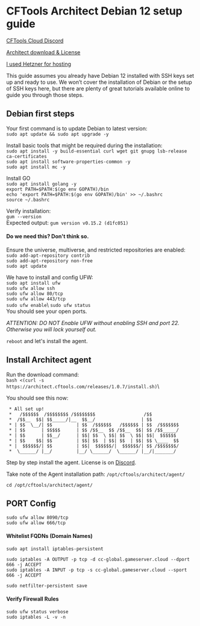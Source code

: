 # CFTools Architect Debian 12 setup guide

[CFTools Cloud Discord](https://discord.com/invite/k7Zdw6cXSH)

[Architect download & License](https://discord.com/channels/373098389174484992/1312066884467953775)

[I used Hetzner for hosting](https://www.hetzner.com/)

This guide assumes you already have Debian 12 installed
with SSH keys set up and ready to use. We won’t cover
the installation of Debian or the setup of SSH keys here,
but there are plenty of great tutorials available online
to guide you through those steps.


## Debian first steps

Your first command is to update Debian to latest version:\
`sudo apt update && sudo apt upgrade -y`

Install basic tools that might be required during the installation:\
`sudo apt install -y build-essential curl wget git gnupg lsb-release ca-certificates`\
`sudo apt install software-properties-common -y`\
`sudo apt install mc -y`

Install GO\
`sudo apt install golang -y`\
`export PATH=$PATH:$(go env GOPATH)/bin`\
`echo 'export PATH=$PATH:$(go env GOPATH)/bin' >> ~/.bashrc`\
`source ~/.bashrc`

Verify installation:\
`gum --version`\
Expected output: `gum version v0.15.2 (d1fc051)`

#### Do we need this? Don't think so.
Ensure the universe, multiverse, and restricted repositories are enabled:\
`sudo add-apt-repository contrib`\
`sudo add-apt-repository non-free`\
`sudo apt update`

We have to install and config UFW:\
`sudo apt install ufw`\
`sudo ufw allow ssh`\
`sudo ufw allow 80/tcp`\
`sudo ufw allow 443/tcp`\
`sudo ufw enable`\ 
`sudo ufw status`\
You should see your open ports. 

_ATTENTION: DO NOT Enable UFW without enabling SSH and port 22.\
Otherwise you will lock yourself out._

`reboot` and let's install the agent.


## Install Architect agent

Run the download command:\
`bash <(curl -s https://architect.cftools.com/releases/1.0.7/install.sh)`\

You should see this now:
```
 * All set up!
 *   /$$$$$$  /$$$$$$$$ /$$$$$$$$                  /$$
 *  /$$__  $$| $$_____/|__  $$__/                 | $$
 * | $$  \__/| $$         | $$  /$$$$$$   /$$$$$$ | $$  /$$$$$$$
 * | $$      | $$$$$      | $$ /$$__  $$ /$$__  $$| $$ /$$_____/
 * | $$      | $$__/      | $$| $$  \ $$| $$  \ $$| $$|  $$$$$$
 * | $$    $$| $$         | $$| $$  | $$| $$  | $$| $$ \____  $$
 * |  $$$$$$/| $$         | $$|  $$$$$$/|  $$$$$$/| $$ /$$$$$$$/
 *  \______/ |__/         |__/ \______/  \______/ |__/|_______/
```

Step by step install the agent. License is on [Discord](https://discord.com/channels/373098389174484992/1312066884467953775).

Take note of the Agent installation path: `/opt/cftools/architect/agent/`

`cd /opt/cftools/architect/agent/`

## PORT Config
`sudo ufw allow 8090/tcp`\
`sudo ufw allow 666/tcp`

#### Whitelist FQDNs (Domain Names)
`sudo apt install iptables-persistent`

`sudo iptables -A OUTPUT -p tcp -d cc-global.gameserver.cloud --dport 666 -j ACCEPT`\
`sudo iptables -A INPUT -p tcp -s cc-global.gameserver.cloud --sport 666 -j ACCEPT`

`sudo netfilter-persistent save`

#### Verify Firewall Rules
`sudo ufw status verbose`\
`sudo iptables -L -v -n`

